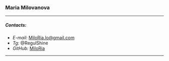 ### Maria Milovanova
******
##### Contacts:
* *E-mail:* MiloRia.lo@gmail.com
* *Tg:* @RegulShine
* *GitHub:* [MiloRia](https://github.com/MiloRia)
******
